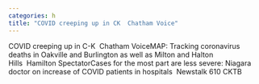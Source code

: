 ```yaml
---
categories: h
title: "COVID creeping up in CK  Chatham Voice"
---
```

COVID creeping up in C-K&nbsp;&nbsp;Chatham VoiceMAP: Tracking coronavirus deaths in Oakville and Burlington as well as Milton and Halton Hills&nbsp;&nbsp;Hamilton SpectatorCases for the most part are less severe: Niagara doctor on increase of COVID patients in hospitals&nbsp;&nbsp;Newstalk 610 CKTB